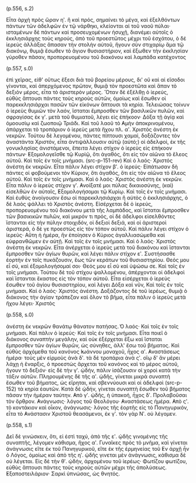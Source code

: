 
(p.556, s.2)

Εἶτα ἀρχὴ πρὸς ὥραν ηʹ. ἣ καὶ πρός, σημαίνει τὸ μέγα, καὶ ἐξελθόντων 
πάντων τῶν ἀδελφῶν ἐν τῷ νάρθηκι, κλείονται αἱ τοῦ ναοῦ πύλαι· 
ισταμένων δὲ πάντων καὶ προσευχομένων ἡσυχῇ, διανέμει αὐτοῖς ὁ 
ἐκκλησιάρχης τοὺς κηρούς, ἀπὸ τοῦ προεστῶτος μέχρι τοῦ ἐσχάτου, ὁ 
δέ ἱερεὺς ἀλλάξας ἅπασαν τὴν στολὴν αὐτοῦ, ἤγουν σὺν στιχαρίῳ ἅμα 
τῷ διακόνῳ, θυμιᾷ ἔσωθεν τὸ ἅγιον θυσιαστήριον, καὶ ἔξωθεν τὴν ἐκκλησίαν 
γύροθεν πᾶσαν, προπορευομένου τοῦ διακόνου καὶ λαμπάδα κατέχοντος 

(p.557, s.0)

ἐπὶ χεῖρας, εἰθ' οὕτως ἔξεσι διὰ τοῦ βορείου μέρους, δι' οὔ καὶ 
αἰ εἴσοδοι γίνονται, καὶ ἀπερχόμενος πρῶτον, θυμιᾷ τὸν προεστῶτα καὶ 
ἅπαν τὸ δεξιὸν μέρος, εἶτα τὸ ἀριστερὸν μέρος. Ὅταν δὲ ἐξέλθῃ ὁ ἰερεύς,  
εὐθὺς ἅπτουσι πάντες τοὺς κηροὺς αὐτῶν, ὁμοίως καὶ ἔσωθεν οἱ 
παρεκκλησιάρχαι πασῶν τῶν εἰκόνων ἅπτουσι τὰ κηρία. Τελειώσας τοίνυν 
ὁ ἱερεὺς θυμιῶν τὸν λαόν, ἵσταται ἔμπροσθεν τῶν βασιλικῶν πυλῶν, 
καὶ σφραγίσας ἐκ γʹ. μετὰ τοῦ θυμιατοῦ, λέγει εἰς ἐπήκοον· Δόξα τῇ 
ἁγίᾳ καὶ ὁμοουσίῳ καὶ ζωοποιῷ Τριάδι. Καὶ τοῦ λαοῦ τὸ ̓Αμὴν ἀποκρινομένου, 
ἀπάρχεται τὸ τροπάριον ὁ ἱερεὺς μετὰ ἤχου πλ. αʹ. Χριστὸς 
ἀνέστη ἐκ νεκρῶν. Τούτου δὲ λεγομένου, πάντες πίπτουσι χαμαί, 
δοξάζοντες τὸν ἀναστάντα Χριστόν, εἶτα ἀντιψάλλουσιν αὐτῷ (αὐτό;) οἱ 
ἀδελφοὶ, ἐκ τῆς γονυκλησίας ἀνιστάμενοι, ἔπειτα λέγει στίχον ὁ ἱερεὺς 
εἰς ἐπήκοον πάντων· ̓Εξομολογεῖσθε τῷ Κυρίῷ, ὅτι ἀγαθός, ὅτι εἰς τὸν 
αἰῶνα τὸ ἔλεος αὐτοῦ. Καὶ τοῖς ἐν τοῖς μνήμασι. (src-p-151-rev) Καὶ ὁ λαός· 
Χριστός ἀνέστη ἐκ νεκρῶν. Εἶτα πάλιν λέγει στίχον βʹ. ὁ ἱερεύς· Εἰπάτωσαν 
δὴ πάντες οἱ φοβούμενοι τὸν Κύριον, ὅτι ἀγαθός, ὅτι εἰς τὸν 
αἰῶνα τὸ ἔλεος αὐτοῦ. Καὶ τοῖς ἐν τοῖς μνήμασι. Καὶ ὁ λαός· Χριστός 
ἀνέστη ἐκ νεκρῶν. Εἶτα πάλιν ὁ ἱερεὺς στίχον γʹ. ̓Ανοίξατέ μοι πύλας 
δικαιοσύνης, (καὶ) εἰσελθὼν ἐν αὐταῖς, ̓Εξομολογήσομαι τῷ Κυρίῳ. Καὶ 
τοῖς ἐν τοῖς μνήμασι. Καὶ ἐυθὺς ἀνοίγουσιν ἔσω οἱ παρεκκλησιάρχαι 
ἢ αὐτὸς ὁ ἐκκλησιάρχης, ὁ δὲ λαὸς ψάλλει τὸ Χριστὸς ἀνέστη. Εἰσέρχεται 
δὲ ὁ ἱερεύς, προπορευομένου τοῦ διακόνου μετὰ τῆς λαμπάδος, καὶ 
ἵσταται ἔμπροσθεν τῶν βασικικῶν πυλῶν, καὶ μικρόν τι πρός, οἱ δὲ 
ἀδελφοι εἰσελθόντες ἵστανται εἰς τὴν πύλην στοιχιδόν, οἱ δεξιοὶ δεξιά, 
καὶ οἱ ἀριστεροὶ ἀριστερά, ὁ δὲ γε προεστὼς εἰς τὸν τόπον αὐτοῦ. Καὶ 
πάλιν λέγει στίχον ὁ ἱερεὺς· Αὕτη ἡ ἡμέρα, ἣν ἐποίησεν ὁ Κύριος ἀγαλλιασώμεθα 
καὶ εὐφρανθῶμεν ἐν αὐτῇ. Καὶ τοῖς ἐν τοῖς μνήμασι. Καὶ 
ὁ λαός· Χριστός ἀνέστη ἐκ νεκρῶν. Εἶτα ἀνέρχεται ὁ ἱερεὺς μετὰ τοῦ 
διακόνου καὶ ἵστανται ἔμπροσθεν τῶν ἁγίων θυρῶν, καὶ λέγει πάλιν στίχον 
εʹ. Συστήσασθε ἑορτὴν ἐν τοῖς πυκάζουσιν, ἕως τῶν κεράτων τοῦ 
θυσιαστηρίου. Θεός μου εἷ σύ, καὶ ἐξομολογήσομαί σοι· Θεός μου εἶ σὺ 
καὶ ὑψώσω σε. Καὶ τοῖς ἐν τοῖς μνήμασι. Τούτου δὲ τοῦ στίχου ψαλλομένου, 
ἀπέρχονται οἱ ἀδελφοὶ καὶ ἵστανται ἕκαστος εἰς τὸν τόπον αὐτοῦ. 
Εἶτα εἰσέρχεται ὁ ἱερεὺς ἔσωθεν τοῦ ἁγίου θυσιαστηρίου, καὶ λέγει 
Δόξα καὶ νῦν, Καὶ τοῖς ἐν τοῖς μνήμασι. Καὶ ὁ λαός· Χριστός 
ἀνέστη. Δοξάζοντος δὲ τοῦ ἱερέως, θυμιᾷ ὁ διάκονος τὴν ἁγίαν 
τράπεζαν καὶ ὅλον τὸ βῆμα, εἶτα πάλιν ὁ ἱερεὺς μετὰ ἤχου λέγει· Χριστὸς 

(p.558, s.0)

ἀνέστη ἐκ νεκρῶν θανάτῳ θάνατον πατήσας. ̔Ο λαός· Καὶ τοῖς ἐν τοῖς 
μνήμασι. Καὶ πάλιν ὁ ἱερεύς· Καὶ τοῖς ἐν τοῖς μνήμασι. Εἶτα ποιεῖ ὁ 
διάκονος συναπτὴν μεγάλην, καὶ οὐκ ἐξέρχεται ἔξω καὶ ἵσταται ἔμπροσθεν 
τῶν ἁγίων θυρῶν, ὡς σύνηθες, ἀλλ' ἔσω τοῦ βήματος. Καὶ εὐθὺς 
ἀρχόμεθα τοῦ κανόνος ̓Ιωάννου μοναχοῦ, ἦχος αʹ. ̓Αναστάσεως ἡμέρα· 
τοὺς μὲν εἱρμοὺς ἀνὰ δʹ. τὰ δὲ τροπάρια ἀνὰ ςʹ. οἵῳ δ' ἄν μέρει λάχῃ 
ἡ ἔναρξις, ὁ προεστὼς ἄρχεται τοῦ κανόνος καὶ τὸ μέρος αὐτοῦ, ἤγουν 
τὸ δεξιόν· εἰς δὲ τὴν γʹ. ᾠδήν, πάλιν ἰσάζουσιν οἱ χοροὶ κατὰ τὴν τάξιν 
αὐτῶν. Πληρουμένης δὲ τῆς αʹ. ᾠδῆς, γίνεται μικρὰ συναπτὴ ἔσωθεν 
τοῦ βήματος, ὡς εἴρηται, καὶ σβεννύουσι καὶ οἱ ἀδελφοὶ (src-p-152) 
τὰ κηρία ἑαυτῶν. Κατὰ δὲ ᾠδήν, γίνεται συναπτὴ ἔσωθεν τοῦ βήματος 
πᾶσαν τὴν ἡμέραν ταύτην. ̓Απὸ γʹ. ᾠδῆς, ἡ ὑπακοή, ἧχος δʹ. Προλαβοῦσαι 
τὸν ὄρθρον. ̓Ανάγνωσις· λόγος τοῦ Θεολόγου· ̓Αναστάσεως ἡμέρα. 
̓Απὸ ςʹ. τὸ κοντάκιον καὶ οἶκον, ἀνάγνωσις· λόγος τῆς ἐορτῆς εἰς 
τὸ Πανηγυρικόν, εἶτα τὸ ̓Ανάστασιν Χριστοῦ θεασάμενοι, ἐκ γʹ. τὸν γὰρ 
Νʹ. οὐ λέγομεν.

(p.558, s.1)

Δεῖ δὲ γινώσκειν, ὅτι, εἰ ἐστὶ ταχύ, ἀπὸ τῆς εʹ. ᾠδῆς γινομένης 
τῆς συναπτῆς, λέγομεν κάθισμα, ἣχος αʹ. Γυναῖκες πρὸς τὸ μνῆμα, καὶ 
γίνεται ἀνάγνωσις εἴτε ἐκ τοῦ  Πανηγυρικοῦ, εἴτε ἐκ τῆς ἑρμηνείας τοῦ 
̓Εν ἀρχῇ ἦν ὁ Λόγος, ὁμοίως καὶ ἀπὸ τῆς ηʹ. ᾠδῆς γινεται μὲν ἀνάγνωσις, 
κάθισμα δὲ οὐ λέγεται. Εἰς δὲ τὴν θʹ. ᾠδήν, ἀρχομένου τοῦ ἱερέως· 
Φωτίζου φωτίζου, εὐθὺς ἅπτουσι πάντες τοὺς κηροὺς αὐτῶν μέχρι 
τῆς ἀπολύσεως. ̓Εξαποστειλάριον· Σαρκὶ ὑπνώσας, ὡς θνητός.	
